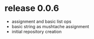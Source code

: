 # release 0.0.6
 * assignment and basic list ops
 * basic string as mushtache assignment
 * initial repository creation
